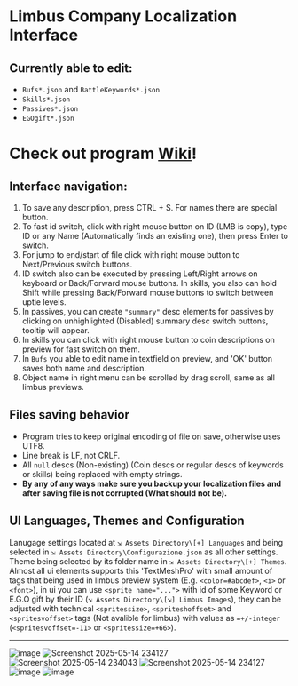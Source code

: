 # Limbus Company Localization Interface

## Currently able to edit:
- `Bufs*.json` and `BattleKeywords*.json`
- `Skills*.json`
- `Passives*.json`
- `EGOgift*.json`

# Check out program [Wiki](https://github.com/x1bViolet/Limbus-Localization-UI/wiki)!

## Interface navigation:
1. To save any description, press CTRL + S. For names there are special button.
2. To fast id switch, click with right mouse button on ID (LMB is copy), type ID or any Name (Automatically finds an existing one), then press Enter to switch.
3. For jump to end/start of file click with right mouse button to Next/Previous switch buttons.
4. ID switch also can be executed by pressing Left/Right arrows on keyboard or Back/Forward mouse buttons. In skills, you also can hold Shift while pressing Back/Forward mouse buttons to switch between uptie levels.
5. In passives, you can create `"summary"` desc elements for passives by clicking on unhighlighted (Disabled) summary desc switch buttons, tooltip will appear.
6. In skills you can click with right mouse button to coin descriptions on preview for fast switch on them.
7. In `Bufs` you able to edit name in textfield on preview, and 'OK' button saves both name and description.
8. Object name in right menu can be scrolled by drag scroll, same as all limbus previews.

## Files saving behavior
- Program tries to keep original encoding of file on save, otherwise uses UTF8.
- Line break is LF, not CRLF.
- All `null` descs (Non-existing) (Coin descs or regular descs of keywords or skills) being replaced with empty strings.
- **By any of any ways make sure you backup your localization files and after saving file is not corrupted (What should not be).**

## UI Languages, Themes and Configuration
Lanugage settings located at `⇲ Assets Directory\[+] Languages` and being selected in `⇲ Assets Directory\Configurazione.json` as all other settings. Theme being selected by its folder name in `⇲ Assets Directory\[+] Themes`.
Almost all ui elements supports this 'TextMeshPro' with small amount of tags that being used in limbus preview system (E.g. `<color=#abcdef>`, `<i>` or `<font>`), in ui you can use `<sprite name="...">` with id of some Keyword or E.G.O gift by their ID (`⇲ Assets Directory\[⇲] Limbus Images`), they can be adjusted with technical `<spritessize>`, `<spriteshoffset>` and `<spritesvoffset>` tags (Not avalible for limbus) with values as `=+/-integer` (`<spritesvoffset=-11>` or `<spritessize=+66>`).

------
![image](https://github.com/user-attachments/assets/470f4c8f-c49e-4f6f-b03f-77da375af4a9)
![Screenshot 2025-05-14 234127](https://github.com/user-attachments/assets/143e1f52-5403-4e8f-b400-142055be6f91)
![Screenshot 2025-05-14 234043](https://github.com/user-attachments/assets/e7035f73-a9d2-4df4-92a3-4de2093fbfff)
![Screenshot 2025-05-14 234127](https://github.com/user-attachments/assets/32ba8ac2-63d6-4c64-bbfb-32e83e6c0c71)
![image](https://github.com/user-attachments/assets/a23ec7f4-eb26-401d-9abe-45ee13deb4b5)
![image](https://github.com/user-attachments/assets/f9aeddc3-52b0-4697-80c1-91aef65b9f44)
